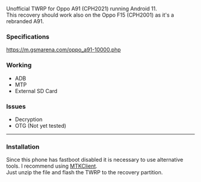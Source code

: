 Unofficial TWRP for Oppo A91 (CPH2021) running Android 11.\
This recovery should work also on the Oppo F15 (CPH2001) as it's a rebranded A91.

### Specifications
https://m.gsmarena.com/oppo_a91-10000.php

### Working
- ADB
- MTP
- External SD Card

### Issues
- Decryption
- OTG (Not yet tested)

<hr>

### Installation
Since this phone has fastboot disabled it is necessary to use alternative tools. I recommend using [MTKClient](https://github.com/bkerler/mtkclient). \
Just unzip the file and flash the TWRP to the recovery partition.
